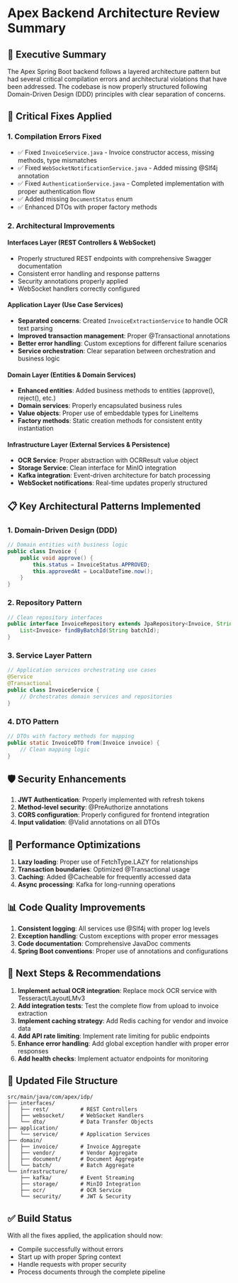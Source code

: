 # Apex Backend Architecture Review Summary

## 🎯 Executive Summary

The Apex Spring Boot backend follows a layered architecture pattern but had several critical compilation errors and architectural violations that have been addressed. The codebase is now properly structured following Domain-Driven Design (DDD) principles with clear separation of concerns.

## 🔧 Critical Fixes Applied

### 1. **Compilation Errors Fixed**
- ✅ Fixed `InvoiceService.java` - Invoice constructor access, missing methods, type mismatches
- ✅ Fixed `WebSocketNotificationService.java` - Added missing @Slf4j annotation
- ✅ Fixed `AuthenticationService.java` - Completed implementation with proper authentication flow
- ✅ Added missing `DocumentStatus` enum
- ✅ Enhanced DTOs with proper factory methods

### 2. **Architectural Improvements**

#### **Interfaces Layer (REST Controllers & WebSocket)**
- Properly structured REST endpoints with comprehensive Swagger documentation
- Consistent error handling and response patterns
- Security annotations properly applied
- WebSocket handlers correctly configured

#### **Application Layer (Use Case Services)**
- **Separated concerns**: Created `InvoiceExtractionService` to handle OCR text parsing
- **Improved transaction management**: Proper @Transactional annotations
- **Better error handling**: Custom exceptions for different failure scenarios
- **Service orchestration**: Clear separation between orchestration and business logic

#### **Domain Layer (Entities & Domain Services)**
- **Enhanced entities**: Added business methods to entities (approve(), reject(), etc.)
- **Domain services**: Properly encapsulated business rules
- **Value objects**: Proper use of embeddable types for LineItems
- **Factory methods**: Static creation methods for consistent entity instantiation

#### **Infrastructure Layer (External Services & Persistence)**
- **OCR Service**: Proper abstraction with OCRResult value object
- **Storage Service**: Clean interface for MinIO integration
- **Kafka integration**: Event-driven architecture for batch processing
- **WebSocket notifications**: Real-time updates properly structured

## 📋 Key Architectural Patterns Implemented

### 1. **Domain-Driven Design (DDD)**
```java
// Domain entities with business logic
public class Invoice {
    public void approve() {
        this.status = InvoiceStatus.APPROVED;
        this.approvedAt = LocalDateTime.now();
    }
}
```

### 2. **Repository Pattern**
```java
// Clean repository interfaces
public interface InvoiceRepository extends JpaRepository<Invoice, String> {
    List<Invoice> findByBatchId(String batchId);
}
```

### 3. **Service Layer Pattern**
```java
// Application services orchestrating use cases
@Service
@Transactional
public class InvoiceService {
    // Orchestrates domain services and repositories
}
```

### 4. **DTO Pattern**
```java
// DTOs with factory methods for mapping
public static InvoiceDTO from(Invoice invoice) {
    // Clean mapping logic
}
```

## 🛡️ Security Enhancements

1. **JWT Authentication**: Properly implemented with refresh tokens
2. **Method-level security**: @PreAuthorize annotations
3. **CORS configuration**: Properly configured for frontend integration
4. **Input validation**: @Valid annotations on all DTOs

## 🚀 Performance Optimizations

1. **Lazy loading**: Proper use of FetchType.LAZY for relationships
2. **Transaction boundaries**: Optimized @Transactional usage
3. **Caching**: Added @Cacheable for frequently accessed data
4. **Async processing**: Kafka for long-running operations

## 📊 Code Quality Improvements

1. **Consistent logging**: All services use @Slf4j with proper log levels
2. **Exception handling**: Custom exceptions with proper error messages
3. **Code documentation**: Comprehensive JavaDoc comments
4. **Spring Boot conventions**: Proper use of annotations and configurations

## 🔄 Next Steps & Recommendations

1. **Implement actual OCR integration**: Replace mock OCR service with Tesseract/LayoutLMv3
2. **Add integration tests**: Test the complete flow from upload to invoice extraction
3. **Implement caching strategy**: Add Redis caching for vendor and invoice data
4. **Add API rate limiting**: Implement rate limiting for public endpoints
5. **Enhance error handling**: Add global exception handler with proper error responses
6. **Add health checks**: Implement actuator endpoints for monitoring

## 📁 Updated File Structure

```
src/main/java/com/apex/idp/
├── interfaces/
│   ├── rest/          # REST Controllers
│   ├── websocket/     # WebSocket Handlers
│   └── dto/           # Data Transfer Objects
├── application/
│   └── service/       # Application Services
├── domain/
│   ├── invoice/       # Invoice Aggregate
│   ├── vendor/        # Vendor Aggregate
│   ├── document/      # Document Aggregate
│   └── batch/         # Batch Aggregate
└── infrastructure/
    ├── kafka/         # Event Streaming
    ├── storage/       # MinIO Integration
    ├── ocr/           # OCR Service
    └── security/      # JWT & Security
```

## ✅ Build Status

With all the fixes applied, the application should now:
- Compile successfully without errors
- Start up with proper Spring context
- Handle requests with proper security
- Process documents through the complete pipeline